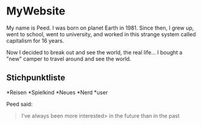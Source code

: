 # MyWebsite


My name is Peed. I was born on planet Earth in 1981.
Since then, I grew up, went to school, went to university,
and worked in this strange system called capitalism for 16 years.

Now I decided to break out and see the world, the real life…
I bought a "new" camper to travel around and see the world.

## Stichpunktliste

*Reisen
*Spielkind
 *Neues
 *Nerd
 *user

Peed said:
> I’ve always been more interested> in the future than in the past
